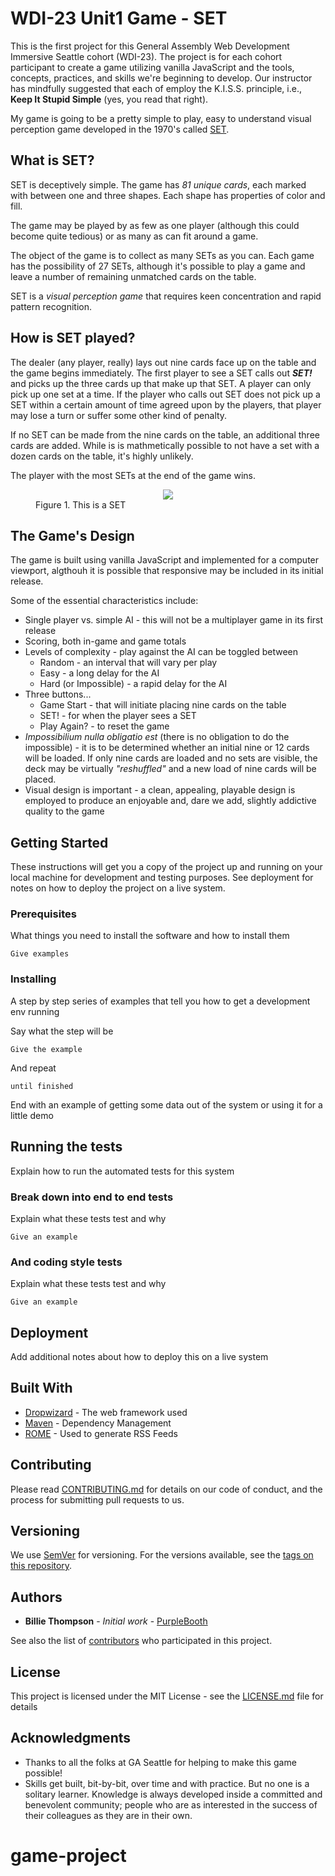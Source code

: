 # WDI-23 Unit1 Game - <b>SET</b>
This is the first project for this General Assembly Web Development Immersive Seattle cohort (WDI-23). The project is for each cohort participant to create a game utilizing vanilla JavaScript and the tools, concepts, practices, and skills we're beginning to develop. Our instructor has mindfully suggested that each of employ the K.I.S.S. principle, i.e., **Keep It Stupid Simple** (yes, you read that right).

My game is going to be a pretty simple to play, easy to understand visual perception game developed in the 1970's called [SET](https://www.setgame.com/set).
## What is SET?
SET is deceptively simple. The game has <i>81 unique cards</i>, each marked with between one and three shapes. Each shape has properties of color and fill.

The game may be played by as few as one player (although this could become quite tedious) or as many as can fit around a game.

The object of the game is to collect as many SETs as you can. Each game has the possibility of 27 SETs, although it's possible to play a game and leave a number of remaining unmatched cards on the table.

SET is a *visual perception game* that requires keen concentration and rapid pattern recognition.
## How is SET played?
The dealer (any player, really) lays out nine cards face up on the table and the game begins immediately. The first player to see a SET calls out __*SET!*__ and picks up the three cards up that make up that SET. A player can only pick up one set at a time. If the player who calls out SET does not pick up a SET within a certain amount of time agreed upon by the players, that player may lose a turn or suffer some other kind of penalty.

If no SET can be made from the nine cards on the table, an additional three cards are added. While is is mathmetically possible to not have a set with a dozen cards on the table, it's highly unlikely.

The player with the most SETs at the end of the game wins.

<figure>
<div style= "text-align: center"><img src="https://upload.wikimedia.org/wikipedia/commons/8/8f/Set-game-cards.png"></div> 
<figcaption>Figure 1. This is a SET</figcaption>
</figure>

## The Game's Design
The game is built using vanilla JavaScript and implemented for a computer viewport, algthouh it is possible that responsive may be included in its initial release.

Some of the essential characteristics include:
* Single player vs. simple AI - this will not be a multiplayer game in its first release
* Scoring, both in-game and game totals
* Levels of complexity - play against the AI can be toggled between
  * Random - an interval that will vary per play
  * Easy - a long delay for the AI
  * Hard (or Impossible) - a rapid delay for the AI
* Three buttons...
  * Game Start - that will initiate placing nine cards on the table
  * SET! - for when the player sees a SET
  * Play Again? - to reset the game
* *Impossibilium nulla obligatio est* (there is no obligation to do the impossible) - it is to be determined whether an initial nine or 12 cards will be loaded. If only nine cards are loaded and no sets are visible, the deck may be virtually *"reshuffled"* and a new load of nine cards will be placed.
* Visual design is important - a clean, appealing, playable design is employed to produce an enjoyable and, dare we add, slightly addictive quality to the game

## Getting Started

These instructions will get you a copy of the project up and running on your local machine for development and testing purposes. See deployment for notes on how to deploy the project on a live system.

### Prerequisites

What things you need to install the software and how to install them

```
Give examples
```

### Installing

A step by step series of examples that tell you how to get a development env running

Say what the step will be

```
Give the example
```

And repeat

```
until finished
```

End with an example of getting some data out of the system or using it for a little demo

## Running the tests

Explain how to run the automated tests for this system

### Break down into end to end tests

Explain what these tests test and why

```
Give an example
```

### And coding style tests

Explain what these tests test and why

```
Give an example
```

## Deployment

Add additional notes about how to deploy this on a live system

## Built With

* [Dropwizard](http://www.dropwizard.io/1.0.2/docs/) - The web framework used
* [Maven](https://maven.apache.org/) - Dependency Management
* [ROME](https://rometools.github.io/rome/) - Used to generate RSS Feeds

## Contributing

Please read [CONTRIBUTING.md](https://gist.github.com/PurpleBooth/b24679402957c63ec426) for details on our code of conduct, and the process for submitting pull requests to us.

## Versioning

We use [SemVer](http://semver.org/) for versioning. For the versions available, see the [tags on this repository](https://github.com/your/project/tags). 

## Authors

* **Billie Thompson** - *Initial work* - [PurpleBooth](https://github.com/PurpleBooth)

See also the list of [contributors](https://github.com/your/project/contributors) who participated in this project.

## License

This project is licensed under the MIT License - see the [LICENSE.md](LICENSE.md) file for details

## Acknowledgments

* Thanks to all the folks at GA Seattle for helping to make this game possible!
* Skills get built, bit-by-bit, over time and with practice. But no one is a solitary learner. Knowledge is always developed inside a committed and benevolent community; people who are as interested in the success of their colleagues as they are in their own.

# game-project
